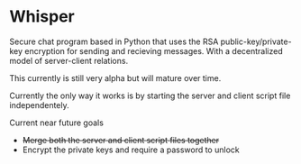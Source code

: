 Whisper
=======

Secure chat program based in Python that uses the RSA public-key/private-key
encryption for sending and recieving messages.  With a decentralized model 
of server-client relations.

This currently is still very alpha but will mature over time.

Currently the only way it works is by starting the server and client script file independentely.

Current near future goals
- ~~Merge both the server and client script files together~~
- Encrypt the private keys and require a password to unlock

